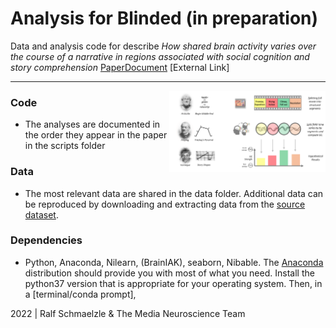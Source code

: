 Analysis for Blinded (in preparation)
=============================================

Data and analysis code for describe *How shared brain activity varies over the course of a narrative in regions associated with social cognition and story comprehension* [PaperDocument](https://docs.google.com/) [External Link]


***

<img align="right" width=250px src=data/explainer_fig.png> 


### Code

-  The analyses are documented in the order they appear in the paper in the scripts folder

### Data

-   The most relevant data are shared in the data folder. Additional data can be reproduced by downloading and extracting data from the [source dataset](https://openneuro.org/datasets/ds000228/versions/1.1.0).

### Dependencies

-   Python, Anaconda, Nilearn, (BrainIAK), seaborn, Nibable. The [Anaconda](http://continuum.io/downloads) distribution should provide you with most of what you need. Install the python37 version that is appropriate for your operating system. Then, in a [terminal/conda prompt], 


2022 \| Ralf Schmaelzle & The Media Neuroscience Team
